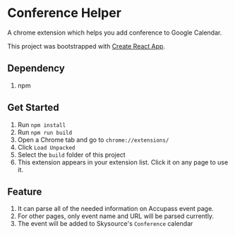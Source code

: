 # Conference Helper
A chrome extension which helps you add conference to Google Calendar.

This project was bootstrapped with [Create React App](https://github.com/facebook/create-react-app).

## Dependency
1. npm

## Get Started
1. Run `npm install`
2. Run `npm run build`
3. Open a Chrome tab and go to `chrome://extensions/`
4. Click `Load Unpacked`
5. Select the `build` folder of this project
6. This extension appears in your extension list. Click it on any page to use it.

## Feature
1. It can parse all of the needed information on Accupass event page.
2. For other pages, only event name and URL will be parsed currently.
3. The event will be added to Skysource's `Conference` calendar
